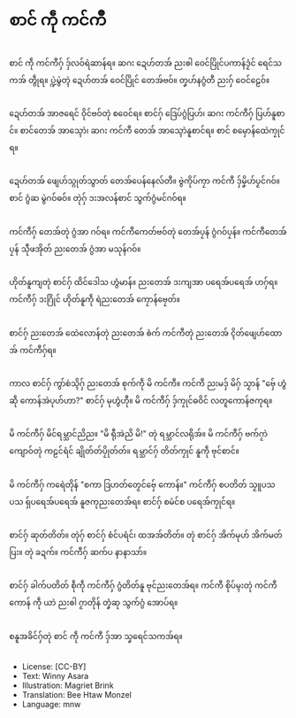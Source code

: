 # စာင် ကဵု ကင်ကဳ

##
စာင် ကဵု ကင်ကဳဂှ် ဒှ်လဝ်ရဲဆာန်ရ။ ဆဂး ဍေဟ်တအ် ညးၜါ ဝေင်ပြိုင်ပကာန်ဒၟံင် ရေင်သကအ် တွဵုရ။ ပ္ဍဲမွဲတ္ၚဲ ဍေဟ်တအ် ဝေင်ပြိုင် တေအ်ဗဝ်။ တၞဟ်နဂွံတီ ညးဂှ် ဝေင်ဠေဝ်။

##
ဍေဟ်တအ် အာဇရေင် ဝိုင်ဗဝ်တုဲ စဝေင်ရ။ စာင်ဂှ် ဒြေပ်ဂွံပြဟ်၊ ဆဂး ကင်ကဳဂှ် ပြဟ်နူစာင်။ စာင်တေအ် အာသ္ၚောဲ၊ ဆဂး ကင်ကဳ တေအ် အာသ္ၚောဲနူစာင်ရ။ စာင် စမှောန်ထေဲကၠုင်ရ။

##
ဍေဟ်တအ် ဖျေဟ်သ္ဂုတ်သွာတ် တေအ်ပေန်နေလ်တဳ။ ဗွဲကိုပ်ကၠာ ကင်ကဳ ဒှ်မၞိဟ်ပၟင်ဂဝ်။ စာင် ဂွံဆ မွဲဂဝ်ဓဝ်။ တုဲဂှ် ဒးအလန်စာင် သွက်ဂွံမင်ဂဝ်ရ။

##
ကင်ကဳဂှ် တေအ်တုဲ ဂွံအာ ဂဝ်ရ။ ကင်ကဳကေတ်ဗဝ်တုဲ တေအ်ပၠန် ဂွံဂဝ်ပၠန်။ ကင်ကဳတေအ်ပၠန် သီုဖအိုတ် ညးတေအ် ဂွံအာ မသုန်ဂဝ်။

##
ဟိုတ်နူကျတုဲ စာင်ဂှ် ထိင်ဒေါသ ဟွံမာန်။ ညးတေအ် ဒးကျအာ ပရေအ်ပရေအ် ဟဂှ်ရ။ ကင်ကဳဂှ် ဒးဂြိုင် ဟိုတ်နူကဵု ရဲညးတေအ် ကၠောန်ဗၠေတ်။

##
စာင်ဂှ် ညးတေအ် ထေဲလောန်တုဲ ညးတေအ် ၜံက် ကင်ကဳတုဲ ညးတေအ် ၚိတ်ဖျေဟ်ထောအ် ကင်ကဳဂှ်ရ။

##
ကာလ စာင်ဂှ် ကွာ်စဴသ္ၚိဂှ် ညးတေအ် စုက်ကဵု မိ ကင်ကဳ။ ကင်ကဳ ညးမဒှ် မိဂှ် သၟာန် "ဗှ်ေ ဟွံဆဵု ကောန်အဲပုဟ်ဟာ?" စာင်ဂှ် မုဟွံဟီု။ မိ ကင်ကဳဂှ် ဒှ်ကၠုင်ဓဝိင် လတူကောန်ဇကုရ။

##
မိ ကင်ကဳဂှ် မိင်ရမ္သာင်ညိည။ "မိ ရီုအဲညိ မိ!" တုဲ ရမ္သာင်လရိုအ်။ မိ ကင်ကဳဂှ် ဗက်ဂၠာဲ ကျောဝ်တုဲ ကဠင်ရံင် ချိုတ်တ်ပၠိုတ်တ်။ ရမ္သာင်ဂှ် တိတ်ကၠုင် နူကဵု ဗုင်စာင်။

##
မိ ကင်ကဳဂှ် ကရေဲတိုန် "စကာ ဒြဟတ်တၟေင်ဗှ်ေ ကောန်။" ကင်ကဳဂှ် စပတိတ် သၟူပသပသ ရှ်ပရေအ်ပရေအ် နူဇကုညးတေအ်ရ။ စာင်ဂှ် စမံင်စ ပရေအ်ကၠုင်ရ။

##
စာင်ဂှ် ဆုတ်တိတ်။ တုဲဂှ် စာင်ဂှ် စံင်ပရံင်၊ ထအအ်တိတ်။ တုဲ စာင်ဂှ် အိက်မုဟ် အိက်မတ်ပြး။ တုဲ ခဍက်။ ကင်ကဳဂှ် ဆက်ပ နာနာသာ်။

##
စာင်ဂှ် ခါက်ပတိတ် စဵုကဵု ကင်ကဳဂှ် ဂွံတိတ်နူ ဗုင်ညးတေအ်ရ။ ကင်ကဳ စိုပ်မ္ၚးတုဲ ကင်ကဳ ကောန် ကဵု ယာဲ ညးၜါ ဂၟာတိုန် တၞံဆု သွက်ဂွံ အောပ်ရ။

##
စနူအခိင်ဂှ်တုဲ စာင် ကဵု ကင်ကဳ ဒှ်အာ သၞရေင်သကအ်ရ။

##
* License: [CC-BY]
* Text: Winny Asara
* Illustration: Magriet Brink
* Translation: Bee Htaw Monzel
* Language: mnw
